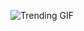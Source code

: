 ![Trending GIF](https://media3.giphy.com/media/v1.Y2lkPThiYjIxNzcyMTI2bWYzdTlhbWM4YW81aGtkMHBhdXdiNHViYm44ZHl0Z3M3OHVkaSZlcD12MV9naWZzX3NlYXJjaCZjdD1n/fryY00CO4xCz4uJuDQ/giphy.gif)
